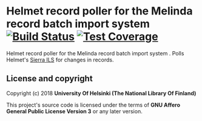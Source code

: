 # Helmet record poller for the Melinda record batch import system   [![Build Status](https://travis-ci.org/NatLibFi/melinda-record-import-poller-helmet.svg)](https://travis-ci.org/NatLibFi/melinda-record-import-poller-helmet) [![Test Coverage](https://codeclimate.com/github/NatLibFi/melinda-record-import-poller-helmet/badges/coverage.svg)](https://codeclimate.com/github/NatLibFi/melinda-record-import-poller-helmet/coverage)

Helmet record poller for the Melinda record batch import system . Polls Helmet's [Sierra ILS](https://sandbox.iii.com/iii/sierra-api/swagger/index.html) for changes in records.

## License and copyright

Copyright (c) 2018 **University Of Helsinki (The National Library Of Finland)**

This project's source code is licensed under the terms of **GNU Affero General Public License Version 3** or any later version.
